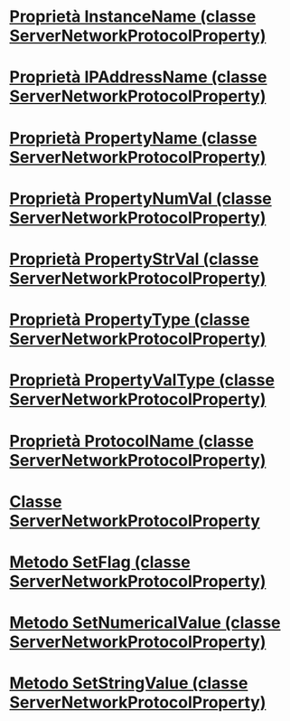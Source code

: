 # [Proprietà InstanceName (classe ServerNetworkProtocolProperty)](instancename-property-servernetworkprotocolproperty-class.md)
# [Proprietà IPAddressName (classe ServerNetworkProtocolProperty)](ipaddressname-property-servernetworkprotocolproperty-class.md)
# [Proprietà PropertyName (classe ServerNetworkProtocolProperty)](propertyname-property-servernetworkprotocolproperty-class.md)
# [Proprietà PropertyNumVal (classe ServerNetworkProtocolProperty)](propertynumval-property-servernetworkprotocolproperty-class.md)
# [Proprietà PropertyStrVal (classe ServerNetworkProtocolProperty)](propertystrval-property-servernetworkprotocolproperty-class.md)
# [Proprietà PropertyType (classe ServerNetworkProtocolProperty)](propertytype-property-servernetworkprotocolproperty-class.md)
# [Proprietà PropertyValType (classe ServerNetworkProtocolProperty)](propertyvaltype-property-servernetworkprotocolproperty-class.md)
# [Proprietà ProtocolName (classe ServerNetworkProtocolProperty)](protocolname-property-servernetworkprotocolproperty-class.md)
# [Classe ServerNetworkProtocolProperty](servernetworkprotocolproperty-class.md)
# [Metodo SetFlag (classe ServerNetworkProtocolProperty)](setflag-method-servernetworkprotocolproperty-class.md)
# [Metodo SetNumericalValue (classe ServerNetworkProtocolProperty)](setnumericalvalue-method-servernetworkprotocolproperty-class.md)
# [Metodo SetStringValue (classe ServerNetworkProtocolProperty)](setstringvalue-method-servernetworkprotocolproperty-class.md)
